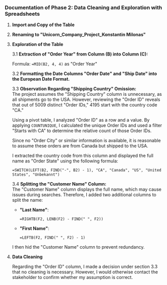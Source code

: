 ### Documentation of Phase 2: Data Cleaning and Exploration with Spreadsheets  

1. **Import and Copy of the Table**  

2. **Renaming to "Unicorn_Company_Project_Konstantin Milonas"**  

3. **Exploration of the Table**  

   3.1 **Extraction of "Order Year" from Column (B) into Column (C):**  

   Formula: `=MID(B2, 4, 4)` as "Order Year"  

   3.2 **Formatting the Date Columns "Order Date" and "Ship Date" into the European Date Format.**  

   3.3 **Observation Regarding "Shipping Country" Omission:**  
   The project assumes the "Shipping Country" column is unnecessary, as all shipments go to the USA. However, reviewing the "Order ID" reveals that out of 5009 distinct "Order IDs," 4195 start with the country code "CA."  

   Using a pivot table, I analyzed "Order ID" as a row and a value. By applying `COUNTUNIQUE`, I calculated the unique Order IDs and used a filter "Starts with CA" to determine the relative count of those Order IDs.  

   Since no "Order City" or similar information is available, it is reasonable to assume these orders are from Canada but shipped to the USA.  

   I extracted the country code from this column and displayed the full name as "Order State" using the following formula:  

   ```excel
   =SWITCH(LEFT(B2, FIND("-", B2) - 1), "CA", "Canada", "US", "United States", "Unbekannt")
   ```  

   3.4 **Splitting the "Customer Name" Column:**  
   The "Customer Name" column displays the full name, which may cause issues during searches. Therefore, I added two additional columns to split the name:  

   - **"Last Name"**:  
     ```excel
     =RIGHTB(F2, LENB(F2) - FIND(" ", F2))
     ```  
   - **"First Name"**:  
     ```excel
     =LEFTB(F2, FIND(" ", F2) - 1)
     ```  

   I then hid the "Customer Name" column to prevent redundancy.  

5. **Data Cleaning**  

   Regarding the "Order ID" column, I made a decision under section 3.3 that no cleaning is necessary. However, I would otherwise contact the stakeholder to confirm whether my assumption is correct.  
